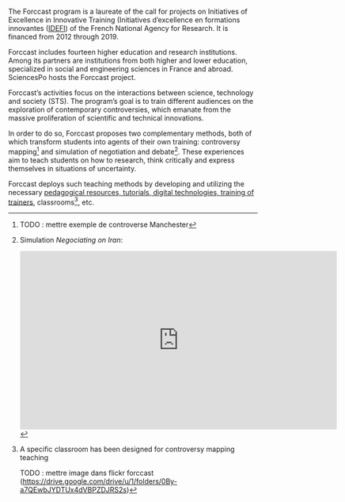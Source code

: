 The Forccast program is a laureate of the call for projects on Initiatives of Excellence in Innovative Training (Initiatives d’excellence en formations innovantes ([IDEFI](http://www.agence-nationale-recherche.fr/investissements-d-avenir/appels-a-projets/2011/initiatives-dexcellence-en-formations-innovantes-idefi/)) of the French National Agency for Research. It is financed from 2012 through 2019.

Forccast includes fourteen higher education and research institutions. Among its partners are institutions from both higher and lower education, specialized in social and engineering sciences in France and abroad. SciencesPo hosts the Forccast project.

Forccast’s activities focus on the interactions between science, technology and society (STS). The program’s goal is to train different audiences on the exploration of contemporary controversies, which emanate from the massive proliferation of scientific and technical innovations.

In order to do so, Forccast proposes two complementary methods, both of which transform students into agents of their own training: controversy mapping[^lien-controversy] and simulation of negotiation and debate[^lien-simulation]. These experiences aim to teach students on how to research, think critically and express themselves in situations of uncertainty. 

Forccast deploys such teaching methods by developing and utilizing the necessary [pedagogical resources, tutorials, digital technologies, training of trainers](/en/resources), classrooms[^salle-de-classe], etc.

[^lien-controversy]:

	TODO : mettre exemple de controverse Manchester

[^lien-simulation]: Simulation *Negociating on Iran*:

	<iframe src="https://player.vimeo.com/video/63807749?color=ffffff&byline=0&portrait=0" width="640" height="360" frameborder="0" webkitallowfullscreen mozallowfullscreen allowfullscreen></iframe>

[^salle-de-classe]:

	A specific classroom has been designed for controversy mapping teaching

	TODO : mettre image dans flickr forccast (https://drive.google.com/drive/u/1/folders/0By-a7QEwbJYDTUx4dVBPZDJRS2s)
